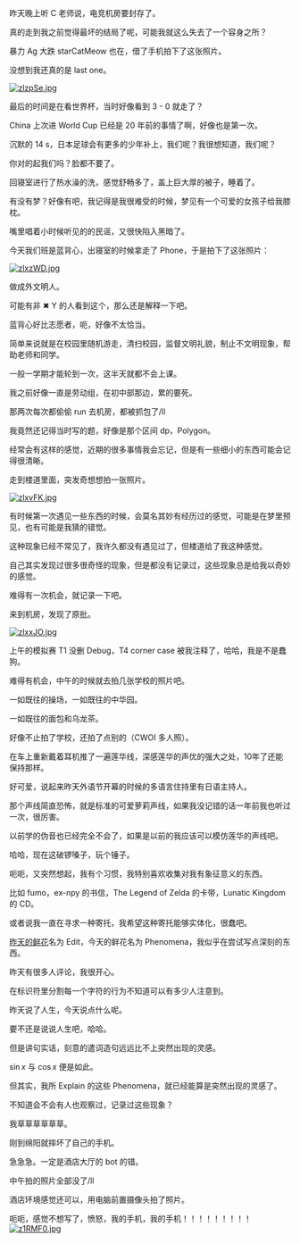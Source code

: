 昨天晚上听 C 老师说，电竞机房要封存了。

真的走到我之前觉得最坏的结局了呢，可能我就这么失去了一个容身之所？

暴力 Ag 大跌 starCatMeow 也在，借了手机拍下了这张照片。

没想到我还真的是 last one。

[![zlzpSe.jpg](https://s1.ax1x.com/2022/11/22/zlzpSe.jpg)](https://imgse.com/i/zlzpSe)

最后的时间是在看世界杯，当时好像看到 3 - 0 就走了？

China 上次进 World Cup 已经是 20 年前的事情了啊，好像也是第一次。

沉默的 14 s，日本足球会有更多的少年补上，我们呢？我很想知道，我们呢？

你对的起我们吗？脸都不要了。

回寝室进行了热水澡的洗，感觉舒畅多了，盖上巨大厚的被子，睡着了。

有没有梦？好像有吧，我记得是我很难受的时候，梦见有一个可爱的女孩子给我膝枕。

嘴里唱着小时候听见的的民谣，又很快陷入黑暗了。


今天我们班是蓝背心，出寝室的时候拿走了 Phone，于是拍下了这张照片：

[![zlxzWD.jpg](https://s1.ax1x.com/2022/11/22/zlxzWD.jpg)](https://imgse.com/i/zlxzWD)

做成外文明人。

可能有非 ✖ Y 的人看到这个，那么还是解释一下吧。

蓝背心好比志愿者，呃，好像不太恰当。

简单来说就是在校园里随机游走，清扫校园，监督文明礼貌，制止不文明现象，帮助老师和同学。

一般一学期才能轮到一次，这半天就都不会上课。

我之前好像一直是劳动组，在初中部那边，累的要死。

那两次每次都偷偷 run 去机房，都被抓包了/ll

我竟然还记得当时写的题，好像是那个区间 dp，Polygon。

经常会有这样的感觉，近期的很多事情我会忘记，但是有一些细小的东西可能会记得很清晰。

走到楼道里面，突发奇想想拍一张照片。

[![zlxvFK.jpg](https://s1.ax1x.com/2022/11/22/zlxvFK.jpg)](https://imgse.com/i/zlxvFK)

有时候第一次遇见一些东西的时候，会莫名其妙有经历过的感觉，可能是在梦里预见，也有可能是我猜的错觉。

这种现象已经不常见了，我许久都没有遇见过了，但楼道给了我这种感觉。

自己其实发现过很多很奇怪的现象，但是都没有记录过，这些现象总是给我以奇妙的感觉。

难得有一次机会，就记录一下吧。

来到机房，发现了原批。

[![zlxxJO.jpg](https://s1.ax1x.com/2022/11/22/zlxxJO.jpg)](https://imgse.com/i/zlxxJO)

上午的模拟赛 T1 没删 Debug，T4 corner case 被我注释了，哈哈，我是不是蠢狗。

难得有机会，中午的时候就去拍几张学校的照片吧。

一如既往的操场，一如既往的中华园。

一如既往的面包和乌龙茶。

好像不止拍了学校，还拍了点别的（CWOI 多人照）。

在车上重新戴着耳机推了一遍莲华线，深感莲华的声优的强大之处，10年了还能保持那样。

好可爱，说起来昨天外语节开幕的时候的多语言住持里有日语主持人。

那个声线简直恐怖，就是标准的可爱萝莉声线，如果我没记错的话一年前我也听过一次，很厉害。

以前学的伪音也已经完全不会了，如果是以前的我应该可以模仿莲华的声线吧。

哈哈，现在这破锣嗓子，玩个锤子。

呃呃，又突然想起，我有个习惯，我特别喜欢收集对我有象征意义的东西。

比如 fumo，ex-npy 的书信，The Legend of Zelda 的卡带，Lunatic Kingdom 的 CD。

或者说我一直在寻求一种寄托，我希望这种寄托能够实体化，很蠢吧。

[昨天的鲜花](https://www.luogu.com.cn/blog/Junko-Youmu/e-d-i-t)名为 Edit，今天的鲜花名为 Phenomena，我似乎在尝试写点深刻的东西。

昨天有很多人评论，我很开心。

在标识符里分割每一个字符的行为不知道可以有多少人注意到。

昨天说了人生，今天说点什么呢。

要不还是说说人生吧，哈哈。

但是讲句实话，刻意的遣词造句远远比不上突然出现的灵感。

$\sin x$ 与 $\cos x$ 便是如此。

但其实，我所 Explain 的这些 Phenomena，就已经能算是突然出现的灵感了。

不知道会不会有人也观察过，记录过这些现象？

我草草草草草草。

刚到绵阳就摔坏了自己的手机。

急急急。一定是酒店大厅的 bot 的错。

中午拍的照片全部没了/ll

酒店环境感觉还可以，用电脑前置摄像头拍了照片。

呃呃，感觉不想写了，愤怒，我的手机，我的手机！！！！！！！！！
[![z1RMF0.jpg](https://s1.ax1x.com/2022/11/22/z1RMF0.jpg)](https://imgse.com/i/z1RMF0)
